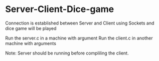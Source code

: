 # Server-Client-Dice-game
Connection is established between Server and Client using Sockets and dice game will be played

Run the server.c in a machine with argument <Port Number>
Run the client.c in another machine with arguments <IP address> <Port Number>

Note: Server should be running before compliling the client.
